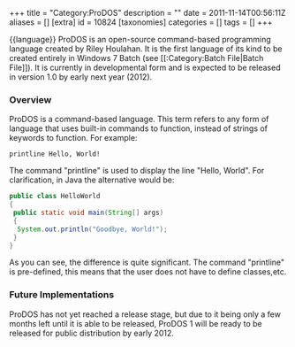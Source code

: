 +++
title = "Category:ProDOS"
description = ""
date = 2011-11-14T00:56:11Z
aliases = []
[extra]
id = 10824
[taxonomies]
categories = []
tags = []
+++

{{language}}
ProDOS is an open-source command-based programming language created by Riley Houlahan. It is the first language of its kind to be created entirely in Windows 7 Batch (see [[:Category:Batch File|Batch File]]). It is currently in developmental form and is expected to be released in version 1.0 by early next year (2012).


### Overview

ProDOS is a command-based language. This term refers to any form of language that uses built-in commands to function, instead of strings of keywords to function. For example:


```ProDOS
printline Hello, World!
```


The command "printline" is used to display the line "Hello, World". For clarification, in Java the alternative would be:

```Java
public class HelloWorld
{
 public static void main(String[] args)
 {
  System.out.println("Goodbye, World!");
 }
}
```


As you can see, the difference is quite significant. The command "printline" is pre-defined, this means that the user does not have to define classes,etc.  


### Future Implementations

ProDOS has not yet reached a release stage, but due to it being only a few months left until it is able to be released, ProDOS 1 will be ready to be released for public distribution by early 2012.
